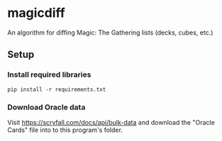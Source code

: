 # magicdiff

An algorithm for diffing Magic: The Gathering lists (decks, cubes, etc.)

## Setup

### Install required libraries

`pip install -r requirements.txt`

### Download Oracle data

Visit https://scryfall.com/docs/api/bulk-data and download the "Oracle Cards"
file into to this program's folder.
